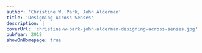 ```yaml
---
author: 'Christine W. Park, John Alderman'
title: 'Designing Across Senses'
description: |
coverUrl: 'christine-w-park-john-alderman-designing-across-senses.jpg'
pubYear: 2018
showOnHomepage: true
---
```

